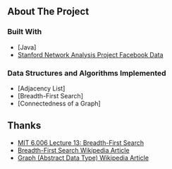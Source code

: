 <!-- ABOUT THE PROJECT -->
## About The Project

### Built With

* [Java]
* [Stanford Network Analysis Project Facebook Data](http://snap.stanford.edu/)

### Data Structures and Algorithms Implemented

* [Adjacency List]
* [Breadth-First Search]
* [Connectedness of a Graph]



## Thanks

* [MIT 6.006 Lecture 13: Breadth-First Search](https://www.youtube.com/watch?v=s-CYnVz-uh4&ab_channel=MITOpenCourseWare)
* [Breadth-First Search Wikipedia Article](https://en.wikipedia.org/wiki/Breadth-first_search)
* [Graph (Abstract Data Type) Wikipedia Article](https://en.wikipedia.org/wiki/Graph_(abstract_data_type))


